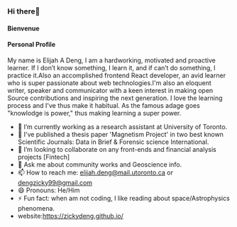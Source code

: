 ### Hi there👋

#### Bienvenue
#### Personal Profile
My name is Elijah  A  Deng, I am a hardworking, motivated and proactive learner. If I don’t know something, I learn it, and if can’t do something, I practice it.Also an accomplished frontend React developer, an avid learner who is super passionate about web technologies.I'm also an eloquent writer, speaker and communicator with a keen interest in making open Source contributions and inspiring the next generation. I love the learning process and I've thus make it habitual. As the famous adage goes "knowlodge is power," thus making learning a super power.

- 🔭 I’m currently working as a research assistant at University of Toronto.
- 🌱 I've published a thesis paper 'Magnetism Project' in two best known Scientific Journals: Data in Brief & Forensic science International. 
- 👯 I’m looking to collaborate on any front-ends and financial analysis projects [Fintech]
- 💬 Ask me about community works and Geoscience info.
- 📫 How to reach me: elijah.deng@mail.utoronto.ca or dengzicky99@gmail.com
- 😄 Pronouns: He/Him
- ⚡ Fun fact: when am not coding, I like reading about space/Astrophysics phenomena.
- website:https://zickydeng.github.io/
